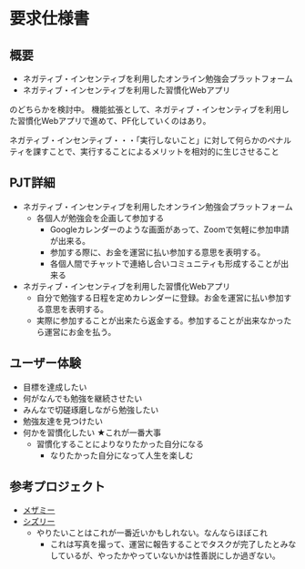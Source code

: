 # 要求仕様書

## 概要
* ネガティブ・インセンティブを利用したオンライン勉強会プラットフォーム
* ネガティブ・インセンティブを利用した習慣化Webアプリ

のどちらかを検討中。
機能拡張として、ネガティブ・インセンティブを利用した習慣化Webアプリで進めて、PF化していくのはあり。

ネガティブ・インセンティブ・・・「実行しないこと」に対して何らかのペナルティを課すことで、実行することによるメリットを相対的に生じさせること

## PJT詳細
* ネガティブ・インセンティブを利用したオンライン勉強会プラットフォーム
  * 各個人が勉強会を企画して参加する
    * Googleカレンダーのような画面があって、Zoomで気軽に参加申請が出来る。
    * 参加する際に、お金を運営に払い参加する意思を表明する。
    * 各個人間でチャットで連絡し合いコミュニティも形成することが出来る
* ネガティブ・インセンティブを利用した習慣化Webアプリ
  * 自分で勉強する日程を定めカレンダーに登録。お金を運営に払い参加する意思を表明する。
  * 実際に参加することが出来たら返金する。参加することが出来なかったら運営にお金を払う。

## ユーザー体験
* 目標を達成したい
* 何がなんでも勉強を継続させたい
* みんなで切磋琢磨しながら勉強したい
* 勉強友達を見つけたい
* 何かを習慣化したい ★これが一番大事
  * 習慣化することによりなりたかった自分になる
    * なりたかった自分になって人生を楽しむ

## 参考プロジェクト
* [メザミー](https://mezamee.com/)
* [シズリー](https://sizly.jp/)
  * やりたいことはこれが一番近いかもしれない。なんならほぼこれ
    * これは写真を撮って、運営に報告することでタスクが完了したとみなしているが、やったかやっていないかは性善説にしか過ぎない。
 
